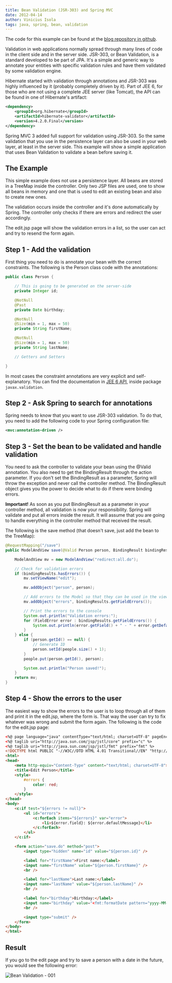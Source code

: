```yaml
---
title: Bean Validation (JSR-303) and Spring MVC
date: 2012-04-14
author: Vinicius Isola
tags: java, spring, bean, validation
---
```

The code for this example can be found at the [blog repository in github](https://github.com/visola/bearprogrammer-examples).

Validation in web applications normally spread through many lines of code in the client side and in the server side. JSR-303, or Bean Validation, is a standard developed to be part of JPA. It's a simple and generic way to annotate your entities with specific validation rules and have them validated by some validation engine.

Hibernate started with validation through annotations and JSR-303 was highly influenced by it (probably completely driven by it). Part of JEE 6, for those who are not using a complete JEE server (like Tomcat), the API can be found in one of Hibernate's artifact:

```xml
<dependency>
	<groupId>org.hibernate</groupId>
	<artifactId>hibernate-validator</artifactId>
	<version>4.2.0.Final</version>
</dependency>
```

Spring MVC 3 added full support for validation using JSR-303. So the same validation that you use in the persistence layer can also be used in your web layer, at least in the server side. This example will show a simple application that uses Bean Validation to validate a bean before saving it.

<!-- more -->

## The Example

This simple example does not use a persistence layer. All beans are stored in a TreeMap inside the controller. Only two JSP files are used, one to show all beans in memory and one that is used to edit an existing bean and also to create new ones.

The validation occurs inside the controller and it's done automatically by Spring. The controller only checks if there are errors and redirect the user accordingly.

The edit.jsp page will show the validation errors in a list, so the user can act and try to resend the form again.

## Step 1 - Add the validation

First thing you need to do is annotate your bean with the correct constraints. The following is the Person class code with the annotations:

```java
public class Person {

	// This is going to be generated on the server-side
	private Integer id;

	@NotNull
	@Past
	private Date birthday;

	@NotNull
	@Size(min = 1, max = 50)
	private String firstName;

	@NotNull
	@Size(min = 1, max = 50)
	private String lastName;

	// Getters and Setters

}
```

In most cases the constraint annotations are very explicit and self-explanatory. You can find the documentation in [JEE 6 API](http://docs.oracle.com/javaee/6/api/), inside package `javax.validation`.

## Step 2 - Ask Spring to search for annotations

Spring needs to know that you want to use JSR-303 validation. To do that, you need to add the following code to your Spring configuration file:

```xml
<mvc:annotation-driven />
```

## Step 3 - Set the bean to be validated and handle validation

You need to ask the controller to validate your bean using the @Valid annotation. You also need to get the BindingResult through the action parameter. If you don't set the BindingResult as a parameter, Spring will throw the exception and never call the controller method. The BindingResult object gives you the power to decide what to do if there were binding errors.

**Important!** As soon as you put BindingResult as a parameter in your controller method, all validation is now your responsibility. Spring will validate and put all errors inside the result. It will assume that you are going to handle everything in the controller method that received the result.

The following is the save method (that doesn't save, just add the bean to the TreeMap):

```java
@RequestMapping("/save")
public ModelAndView save(@Valid Person person, BindingResult bindingResults) {

	ModelAndView mv = new ModelAndView("redirect:all.do");

	// Check for validation errors
	if (bindingResults.hasErrors()) {
		mv.setViewName("edit");

		mv.addObject("person", person);

		// Add errors to the Model so that they can be used in the view
		mv.addObject("errors", bindingResults.getFieldErrors());

		// Print the errors to the console
		System.out.println("Validation errors:");
		for (FieldError error : bindingResults.getFieldErrors()) {
			System.out.println(error.getField() + " - " + error.getDefaultMessage());
		}
	} else {
		if (person.getId() == null) {
			// Generate ID
			person.setId(people.size() + 1);
		}
		people.put(person.getId(), person);

		System.out.println("Person saved!");
	}
	return mv;
}
```


## Step 4 - Show the errors to the user

The easiest way to show the errors to the user is to loop through all of them and print it in the edit.jsp, where the form is. That way the user can try to fix whatever was wrong and submit the form again. The following is the code for the edit.jsp page:

```html
<%@ page language="java" contentType="text/html; charset=UTF-8" pageEncoding="UTF-8"%>
<%@ taglib uri="http://java.sun.com/jsp/jstl/core" prefix="c" %>
<%@ taglib uri="http://java.sun.com/jsp/jstl/fmt" prefix="fmt" %>
<!DOCTYPE html PUBLIC "-//W3C//DTD HTML 4.01 Transitional//EN" "http://www.w3.org/TR/html4/loose.dtd">
<html>
<head>
	<meta http-equiv="Content-Type" content="text/html; charset=UTF-8">
	<title>Edit Person</title>
	<style>
		#errors {
			color: red;
		}
	</style>
</head>
<body>
	<c:if test="${errors != null}">
		<ul id="errors">
			<c:forEach items="${errors}" var="error">
				<li>${error.field}: ${error.defaultMessage}</li>
			</c:forEach>
		</ul>
	</c:if>

	<form action="save.do" method="post">
		<input type="hidden" name="id" value="${person.id}" />

		<label for="firstName">First name:</label>
		<input name="firstName" value="${person.firstName}" />
		<br />

		<label for="lastName">Last name:</label>
		<input name="lastName" value="${person.lastName}" />
		<br />

		<label for="birthday">Birthday:</label>
		<input name="birthday" value="<fmt:formatDate pattern="yyyy-MM-dd" value="${person.birthday}"/>" />
		<br />

		<input type="submit" />
	</form>
</body>
</html>
```

## Result

If you go to the edit page and try to save a person with a date in the future, you would see the following error:

![Bean Validation - 001](/img/blog/bean-validation-001.png)

